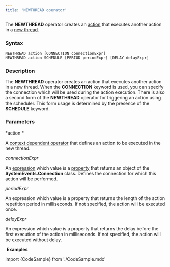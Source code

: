 ```yaml
---
title: 'NEWTHREAD operator'
---
```


The **NEWTHREAD** operator creates an [action](Actions.md) that executes another action in a [new thread](New_threads_NEWTHREAD_NEWEXECUTOR.md).

### Syntax

    NEWTHREAD action [CONNECTION connectionExpr]
    NEWTHREAD action SCHEDULE [PERIOD periodExpr] [DELAY delayExpr]

### Description

The **NEWTHREAD** operator creates an action that executes another action in a new thread. When the **CONNECTION** keyword is used, you can specify the connection which will be used during the action execution. There is also a second form of the **NEWTHREAD** operator for triggering an action using the scheduler. This form usage is determined by the presence of the **SCHEDULE** keyword.  

### Parameters

*action *

A [context dependent operator](Action_operator.md#context-dependent-operators) that defines an action to be executed in the new thread.

*connectionExpr*

An [expression](Expression.md) which value is a [property](Properties.md) that returns an object of the **SystemEvents.Connection** class. Defines the connection for which this action will be performed.  

*periodExpr*

An expression which value is a property that returns the length of the action repetition period in milliseconds. If not specified, the action will be executed once.

*delayExpr*

An expression which value is a property that returns the delay before the first execution of the action in milliseconds. If not specified, the action will be executed without delay.

 **Examples**


import {CodeSample} from './CodeSample.mdx'

<CodeSample url="http://documentation.lsfusion.org:5000/sample?file=ActionSample&block=newthread"/>

  

